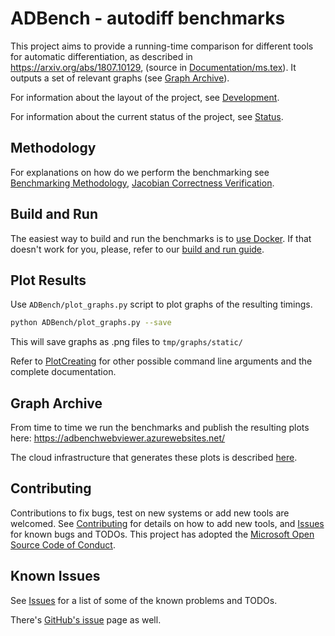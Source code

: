 # ADBench - autodiff benchmarks

This project aims to provide a running-time comparison for different tools for automatic differentiation, 
as described in https://arxiv.org/abs/1807.10129, (source in [Documentation/ms.tex](Documentation/ms.tex)).
It outputs a set of relevant graphs (see [Graph Archive](#graph-archive)).

For information about the layout of the project, see [Development](docs/Development.md#structure-of-the-repository).

For information about the current status of the project, see [Status](/STATUS.md).

## Methodology

For explanations on how do we perform the benchmarking see [Benchmarking Methodology](docs/Methodology.md), [Jacobian Correctness Verification](docs/JacobianCheck.md).

## Build and Run

The easiest way to build and run the benchmarks is to [use Docker](docs/Docker.md). If that doesn't work for you, please, refer to our [build and run guide](docs/BuildAndTest.md).

## Plot Results

Use `ADBench/plot_graphs.py` script to plot graphs of the resulting timings.

```bash
python ADBench/plot_graphs.py --save
```
This will save graphs as .png files to `tmp/graphs/static/`

Refer to [PlotCreating](docs/PlotCreating.md) for other possible command line arguments and the complete documentation.

## Graph Archive

From time to time we run the benchmarks and publish the resulting plots here:
https://adbenchwebviewer.azurewebsites.net/

The cloud infrastructure that generates these plots is described [here](docs/AzureBatch.md).

## Contributing

Contributions to fix bugs, test on new systems or add new tools are welcomed. See [Contributing](/CONTRIBUTING.md) for details on how to add new tools, and [Issues](/ISSUES.md) for known bugs and TODOs.  This project has adopted the [Microsoft Open Source Code of Conduct](https://opensource.microsoft.com/codeofconduct/).

## Known Issues

See [Issues](/ISSUES.md) for a list of some of the known problems and TODOs.

There's [GitHub's issue](https://github.com/awf/ADBench/issues) page as well.
